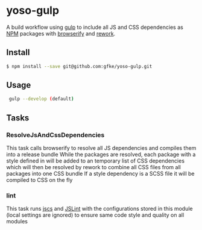 # yoso-gulp

A build workflow using [gulp](http://gulpjs.com/) to include all JS and CSS dependencies as [NPM](https://www.npmjs.com/) 
packages with [browserify](http://browserify.org/) and [rework](https://github.com/reworkcss/rework-npm).


## Install
```bash
$ npm install --save git@github.com:gfke/yoso-gulp.git
```

## Usage
```bash
 gulp --develop (default) 
```

## Tasks

### ResolveJsAndCssDependencies
This task calls browserify to resolve all JS dependencies and compiles them into a release bundle
While the packages are resolved, each package with a style defined in will be added to an temporary list
of CSS dependencies which will then be resolved by rework to combine all CSS files from all packages into one
CSS bundle
If a style dependency is a SCSS file it will be compiled to CSS on the fly


### lint
This task runs [jscs](http://jscs.info/) and [JSLint](http://jslint.com/) with the configurations stored
in this module (local settings are ignored) to ensure same code style and quality on all modules
